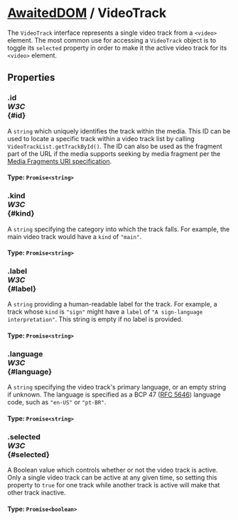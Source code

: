 # [AwaitedDOM](/docs/hero/basic-client/awaited-dom) <span>/</span> VideoTrack

<div class='overview'><span class="seoSummary">The <code>VideoTrack</code> interface represents a single video track from a <code>&lt;video&gt;</code> element.</span> The most common use for accessing a <code>VideoTrack</code> object is to toggle its <code>selected</code> property in order to make it the active video track for its <code>&lt;video&gt;</code> element.</div>

## Properties

### .id <div class="specs"><i>W3C</i></div> {#id}

A `string` which uniquely identifies the track within the media. This ID can be used to locate a specific track within a video track list by calling <code>VideoTrackList.getTrackById()</code>. The ID can also be used as the fragment part of the URL if the media supports seeking by media fragment per the <a class="external" href="https://www.w3.org/TR/media-frags/" rel="noopener">Media Fragments URI specification</a>.

#### **Type**: `Promise<string>`

### .kind <div class="specs"><i>W3C</i></div> {#kind}

A `string` specifying the category into which the track falls. For example, the main video track would have a <code>kind</code> of <code>"main"</code>.

#### **Type**: `Promise<string>`

### .label <div class="specs"><i>W3C</i></div> {#label}

A `string` providing a human-readable label for the track. For example, a track whose <code>kind</code> is <code>"sign"</code> might have a <code>label</code> of <code>"A sign-language interpretation"</code>. This string is empty if no label is provided.

#### **Type**: `Promise<string>`

### .language <div class="specs"><i>W3C</i></div> {#language}

A `string` specifying the video track's primary language, or an empty string if unknown. The language is specified as a BCP 47 (<a class="external" href="https://tools.ietf.org/html/rfc5646" rel="noopener">RFC 5646</a>) language code, such as <code>"en-US"</code> or <code>"pt-BR"</code>.

#### **Type**: `Promise<string>`

### .selected <div class="specs"><i>W3C</i></div> {#selected}

A Boolean value which controls whether or not the video track is active. Only a single video track can be active at any given time, so setting this property to <code>true</code> for one track while another track is active will make that other track inactive.

#### **Type**: `Promise<boolean>`
